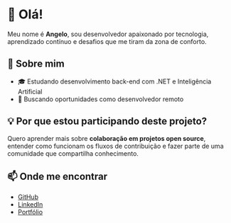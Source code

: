 # 👋 Olá!

Meu nome é **Angelo**, sou desenvolvedor apaixonado por tecnologia, aprendizado contínuo e desafios que me tiram da zona de conforto.

## 🚀 Sobre mim

- 🎓 Estudando desenvolvimento back-end com .NET e Inteligência Artificial
- 💼 Buscando oportunidades como desenvolvedor remoto

## 💡 Por que estou participando deste projeto?

Quero aprender mais sobre **colaboração em projetos open source**, entender como funcionam os fluxos de contribuição e fazer parte de uma comunidade que compartilha conhecimento.

## 📫 Onde me encontrar

- [GitHub](https://github.com/AngeloImon)
- [LinkedIn](https://www.linkedin.com/in/angelo-ferdinand-imon-spano-73386b197/)
- [Portfólio](https://angeloimon.github.io/AngeloImon/)
